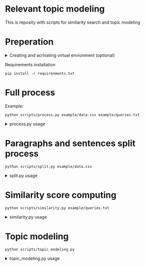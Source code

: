 # Relevant topic modeling

This is reposity with scripts for similarity search and topic modeling

# Preperation

<details>
<summary>Creating and acrivating virtual envionment (optional)</summary>
Creating virtual enviornment

```
python -m venv venv
```
Activating virtual enviornment

Windows

```
venv\Scripts\activate.bat
```

Linux

```
source <venv>/bin/activate
```

</details>

Requirements installation

```
pip install -r requirenments.txt
```

# Full process

Example:

```
python scripts/process.py example/data.csv example/queries.txt
```

<details>
<summary>process.py usage</summary>
  
``` 
usage: process.py [-h] [-o OUTPUT] [-l LANG] [-s] [-m MODEL] [-t THRESHOLD] [-sm SPACY_MODEL] [-gpt GPT_MODEL]
                  input queries

positional arguments:
  input                 path to input file
  queries               path to file with regex queries for relevant sentences search

options:
  -h, --help            show this help message and exit
  -o OUTPUT, --output OUTPUT
                        path to directory where output files will be stored (default: ../data/)
  -l LANG, --lang LANG  language of documents (default: en)
  -s, --smart           use smart paragraphisation
  -m MODEL, --model MODEL
                        model for embedding (default: sentence-transformers/sentence-t5-xl)
  -t THRESHOLD, --threshold THRESHOLD
                        threshold to determine relevant sentences (default: 0.5)
  -sm SPACY_MODEL, --spacy_model SPACY_MODEL
                        spacy model for lemmatization (default: en_core_web_lg)
  -gpt GPT_MODEL, --gpt_model GPT_MODEL
                        model for topic representation and summary (default: None)
```

</details>

# Paragraphs and sentences split process

```
python scripts/split.py example/data.csv
```

<details>
<summary>split.py usage</summary>
  
```
usage: split.py [-h] [-o OUTPUT] [-l LANG] [-s] [-m MODEL] input

positional arguments:
  input                 path to input file

options:
  -h, --help            show this help message and exit
  -o OUTPUT, --output OUTPUT
                        path to directory where output files will be stored (default: ../data/)
  -l LANG, --lang LANG  language of documents (default: en)
  -s, --smart           use smart paragraphisation
  -m MODEL, --model MODEL
                        model for smart paragraphisation (default: sentence-transformers/sentence-t5-xl)
```

</details>

# Similarity score computing

```
python scripts/similarity.py example/queries.txt
```

<details>
<summary>similarity.py usage</summary>
  
```
usage: similarity.py [-h] [-i INPUT] [-o OUTPUT] [-e EMBEDDINGS] [-m MODEL] queries

positional arguments:
  queries               path to file with regex queries for relevant sentences search

options:
  -h, --help            show this help message and exit
  -i INPUT, --input INPUT
                        path to directory with paragraphs.csv and sentences.csv (default: ../data/)
  -o OUTPUT, --output OUTPUT
                        path to directory where files will be stored (default: ../data/)
  -e EMBEDDINGS, --embeddings EMBEDDINGS
                        is there embeddings
  -m MODEL, --model MODEL
                        model for embedding (default: sentence-transformers/sentence-t5-xl)
```

</details>

# Topic modeling

```
python scripts/topic_modeling.py
```

<details>
<summary>topic_modeling.py usage</summary>
  
```
usage: topic_modeling.py [-h] [-i INPUT] [-o OUTPUT] [-t THRESHOLD] [-sm SPACY_MODEL] [-m MODEL] [-gpt GPT_MODEL]

options:
  -h, --help            show this help message and exit
  -i INPUT, --input INPUT
                        path to directory with sentences_sim.csv, optionaly with sentences_embeddings.npy (default:
                        ../data/)
  -o OUTPUT, --output OUTPUT
                        path to directory where files will be stored (default: ../data/)
  -t THRESHOLD, --threshold THRESHOLD
                        threshold to determine relevant sentences (default: 0.5)
  -sm SPACY_MODEL, --spacy_model SPACY_MODEL
                        spacy model for lemmatization (default: en_core_web_lg)
  -m MODEL, --model MODEL
                        model for embedding (default: sentence-transformers/sentence-t5-xl)
  -gpt GPT_MODEL, --gpt_model GPT_MODEL
                        model for topic representation and summary (default: None)
```

</details>
